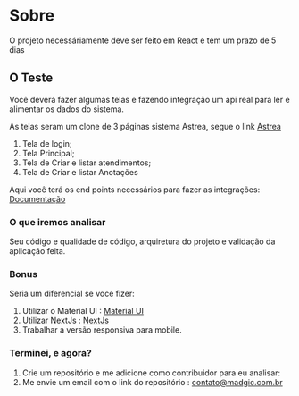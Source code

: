 # Sobre

O projeto necessáriamente deve ser feito em React e tem um prazo de 5 dias

## O Teste

Você deverá fazer algumas telas e fazendo integração um api real para ler e alimentar os dados do sistema.

As telas seram um clone de 3 páginas sistema Astrea, segue o link <a target="_blank" href="https://app.astrea.net.br/#/login/">Astrea</a>

1. Tela de login;
2. Tela Principal;
3. Tela de Criar e listar atendimentos;
4. Tela de Criar e listar Anotações

Aqui você terá os end points necessários para fazer as integrações: 
<a target="_blank" href="https://documenter.getpostman.com/view/3597646/2s9YeEarVV">Documentação</a>

### O que iremos analisar

Seu código e qualidade de código, arquiretura do projeto e validação da aplicação feita.

### Bonus
Seria um diferencial se voce fizer:

1. Utilizar o Material UI : <a target="_blank" href="https://mui.com/material-ui">Material UI</a>
2. Utilizar NextJs : <a href="https://nextjs.org">NextJs</a>
3. Trabalhar a versão responsiva para mobile. 

### Terminei, e agora?

1. Crie um repositório e me adicione como contribuidor para eu analisar:
2. Me envie um email com o link do repositório : contato@madgic.com.br
